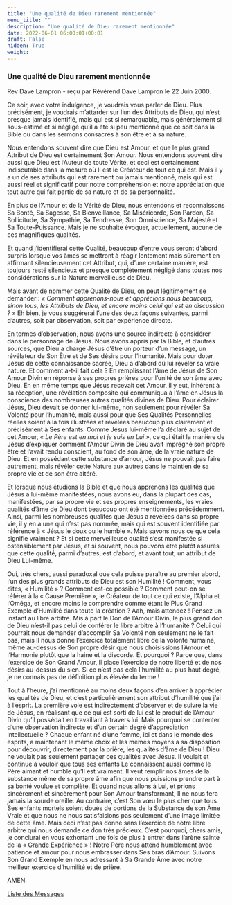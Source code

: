 ```yaml
---
title: "Une qualité de Dieu rarement mentionnée"
menu_title: ""
description: "Une qualité de Dieu rarement mentionnée"
date: 2022-06-01 06:00:01+00:01
draft: False
hidden: True
weight:
---
```

### Une qualité de Dieu rarement mentionnée

Rev Dave Lampron - reçu par Révérend Dave Lampron le 22 Juin 2000.

Ce soir, avec votre indulgence, je voudrais vous parler de Dieu. Plus précisément, je voudrais m’attarder sur l’un des Attributs de Dieu, qui n’est presque jamais identifié, mais qui est si remarquable, mais généralement si sous-estimé et si négligé qu’il a été si peu mentionné que ce soit dans la Bible ou dans les sermons consacrés à son être et à sa nature.

Nous entendons souvent dire que Dieu est Amour, et que le plus grand Attribut de Dieu est certainement Son Amour. Nous entendons souvent dire aussi que Dieu est l’Auteur de toute Vérité, et ceci est certainement indiscutable dans la mesure où Il est le Créateur de tout ce qui est. Mais il y a un de ses attributs qui est rarement ou jamais mentionné, mais qui est aussi réel et significatif pour notre compréhension et notre appréciation que tout autre qui fait partie de sa nature et de sa personnalité.

En plus de l’Amour et de la Vérité de Dieu, nous entendons et reconnaissons Sa Bonté, Sa Sagesse, Sa Bienveillance, Sa Miséricorde, Son Pardon, Sa Sollicitude, Sa Sympathie, Sa Tendresse, Son Omniscience, Sa Majesté et Sa Toute-Puissance. Mais je ne souhaite évoquer, actuellement, aucune de ces magnifiques qualités.

Et quand j’identifierai cette Qualité, beaucoup d’entre vous seront d’abord surpris lorsque vos âmes se mettront à réagir lentement mais sûrement en affirmant silencieusement cet Attribut, qui, d’une certaine manière, est toujours resté silencieux et presque complètement négligé dans toutes nos considérations sur la Nature merveilleuse de Dieu.

Mais avant de nommer cette Qualité de Dieu, on peut légitimement se demander : *« Comment apprenons-nous et apprécions nous beaucoup, sinon tous, les Attributs de Dieu, et encore moins celui qui est en discussion ? »* Eh bien, je vous suggérerai l’une des deux façons suivantes, parmi d’autres, soit par observation, soit par expérience directe.

En termes d’observation, nous avons une source indirecte à considérer dans le personnage de Jésus. Nous avons appris par la Bible, et d’autres sources, que Dieu a chargé Jésus d’être un porteur d’un message, un révélateur de Son Être et de Ses désirs pour l’humanité. Mais pour doter Jésus de cette connaissance sacrée, Dieu a d’abord dû lui révéler sa vraie nature. Et comment a-t-il fait cela ? En remplissant l’âme de Jésus de Son Amour Divin en réponse à ses propres prières pour l’unité de son âme avec Dieu. En en même temps que Jésus recevait cet Amour, il y eut, inhérent à sa réception, une révélation composite qui communiqua à l’âme en Jésus la conscience des nombreuses autres qualités divines de Dieu. Pour éclairer Jésus, Dieu devait se donner lui-même, non seulement pour révéler Sa Volonté pour l’humanité, mais aussi pour que Ses Qualités Personnelles réelles soient à la fois illustrées et révélées beaucoup plus clairement et précisément à Ses enfants. Comme Jésus lui-même l’a déclaré au sujet de cet Amour, *« Le Père est en moi et je suis en Lui »*, ce qui était la manière de Jésus d’expliquer comment l’Amour Divin de Dieu avait imprégné son propre être et l’avait rendu conscient, au fond de son âme, de la vraie nature de Dieu. Et en possédant cette substance d’amour, Jésus ne pouvait pas faire autrement, mais révéler cette Nature aux autres dans le maintien de sa propre vie et de son être altéré.

Et lorsque nous étudions la Bible et que nous apprenons les qualités que Jésus a lui-même manifestées, nous avons eu, dans la plupart des cas, manifestées, par sa propre vie et ses propres enseignements, les vraies qualités d’âme de Dieu dont beaucoup ont été mentionnées précédemment. Ainsi, parmi les nombreuses qualités que Jésus a révélées dans sa propre vie, il y en a une qui n’est pas nommée, mais qui est souvent identifiée par référence à « Jésus le doux ou le humble ». Mais savons nous ce que cela signifie vraiment ? Et si cette merveilleuse qualité s’est manifestée si ostensiblement par Jésus, et si souvent, nous pouvons être plutôt assurés que cette qualité, parmi d’autres, est d’abord, et avant tout, un attribut de Dieu Lui-même.

Oui, très chers, aussi paradoxal que cela puisse paraître au premier abord, l’un des plus grands attributs de Dieu est son Humilité ! Comment, vous dites, « Humilité » ? Comment est-ce possible ? Comment peut-on se référer à la « Cause Première », le Créateur de tout ce qui existe, l’Alpha et l’Oméga, et encore moins le comprendre comme étant le Plus Grand Exemple d’Humilité dans toute la création ? Aah, mais attendez ! Pensez un instant au libre arbitre. Mis à part le Don de l’Amour Divin, le plus grand don de Dieu n’est-il pas celui de conférer le libre arbitre à l’humanité ? Celui qui pourrait nous demander d’accomplir Sa Volonté non seulement ne le fait pas, mais Il nous donne l’exercice totalement libre de la volonté humaine, même au-dessus de Son propre désir que nous choisissions l’Amour et l’Harmonie plutôt que la haine et la discorde. Et pourquoi ? Parce que, dans l’exercice de Son Grand Amour, Il place l’exercice de notre liberté et de nos désirs au-dessus du sien. Si ce n’est pas cela l’humilité au plus haut degré, je ne connais pas de définition plus élevée du terme !

Tout à l’heure, j’ai mentionné au moins deux façons d’en arriver à apprécier les qualités de Dieu, et c’est particulièrement son attribut d’humilité que j’ai à l’esprit. La première voie est indirectement d’observer et de suivre la vie de Jésus, en réalisant que ce qui est sorti de lui est le produit de l’Amour Divin qu’il possédait en travaillant à travers lui. Mais pourquoi se contenter d’une observation indirecte et d’un certain degré d’appréciation intellectuelle ? Chaque enfant né d’une femme, ici et dans le monde des esprits, a maintenant le même choix et les mêmes moyens à sa disposition pour découvrir, directement par la prière, les qualités d’âme de Dieu ! Dieu ne voulait pas seulement partager ces qualités avec Jésus. Il voulait et continue à vouloir que tous ses enfants Le connaissent aussi comme le Père aimant et humble qu’Il est vraiment. Il veut remplir nos âmes de la substance même de sa propre âme afin que nous puissions prendre part à sa bonté voulue et complète. Et quand nous allons à Lui, et prions sincèrement et sincèrement pour Son Amour transformant, Il ne nous fera jamais la sourde oreille. Au contraire, c’est Son vœu le plus cher que tous Ses enfants mortels soient doués de portions de la Substance de son Âme Vraie et que nous ne nous satisfaisions pas seulement d’une image limitée de cette âme. Mais ceci n’est pas donné sans l’exercice de notre libre arbitre qui nous demande ce don très précieux. C’est pourquoi, chers amis, je conclurai en vous exhortant une fois de plus à entrer dans l’arène sainte de la [« Grande Expérience »](/8-fr-the-way-of-divine-love/8-3-fr-the-experience-of-gods-love/) ! Notre Père nous attend humblement avec patience et amour pour nous embrasser dans Ses bras d’Amour. Suivons Son Grand Exemple en nous adressant à Sa Grande Âme avec notre meilleur exercice d’humilité et de prière.

AMEN.

[Liste des Messages](/fr-contemporary-messages/fr-contemporary-messages-by-date-order/fr-contemporary-messages-2000)
